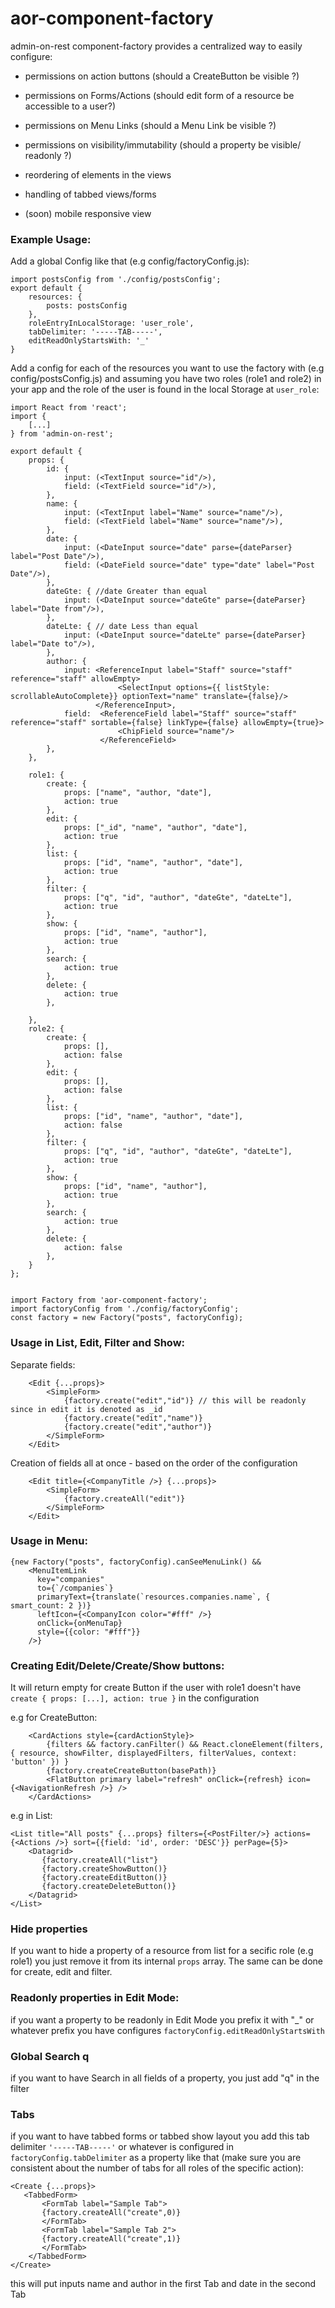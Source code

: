 # aor-component-factory

admin-on-rest component-factory provides a centralized way to easily configure:
- permissions on action buttons (should a CreateButton be visible ?)
- permissions on Forms/Actions (should edit form of a resource be accessible to a user?)
- permissions on Menu Links (should a Menu Link be visible ?)

- permissions on visibility/immutability (should a property be visible/ readonly ?)
- reordering of elements in the views
- handling of tabbed views/forms
- (soon) mobile responsive view



### Example Usage:

Add a global Config like that (e.g config/factoryConfig.js):

```
import postsConfig from './config/postsConfig';
export default {
	resources: {
		posts: postsConfig
	},
	roleEntryInLocalStorage: 'user_role',
	tabDelimiter: '-----TAB-----',
	editReadOnlyStartsWith: '_'
}
```

Add a config for each of the resources you want to use the factory with (e.g config/postsConfig.js) and assuming you have two roles (role1 and role2) in your app and the role of the user is found in the local Storage at `user_role`:

```
import React from 'react';
import {
	[...]
} from 'admin-on-rest';

export default {
	props: {
		id: {
			input: (<TextInput source="id"/>),
			field: (<TextField source="id"/>),
		},
		name: {
			input: (<TextInput label="Name" source="name"/>),
			field: (<TextField label="Name" source="name"/>),
		},
    	date: {
			input: (<DateInput source="date" parse={dateParser} label="Post Date"/>),
			field: (<DateField source="date" type="date" label="Post Date"/>),
		},
		dateGte: { //date Greater than equal
			input: (<DateInput source="dateGte" parse={dateParser} label="Date from"/>),
		},
		dateLte: { // date Less than equal
			input: (<DateInput source="dateLte" parse={dateParser} label="Date to"/>),
		},
    	author: {
	    	input: <ReferenceInput label="Staff" source="staff" reference="staff" allowEmpty>
	               		<SelectInput options={{ listStyle: scrollableAutoComplete}} optionText="name" translate={false}/>
	               </ReferenceInput>,
	      	field:  <ReferenceField label="Staff" source="staff" reference="staff" sortable={false} linkType={false} allowEmpty={true}>
		            	<ChipField source="name"/>
		            </ReferenceField>
	    },
	},

	role1: {
		create: {
			props: ["name", "author, "date"],
			action: true
		},
		edit: {
			props: ["_id", "name", "author", "date"],
			action: true
		},
		list: {
			props: ["id", "name", "author", "date"],
			action: true
		},
		filter: {
			props: ["q", "id", "author", "dateGte", "dateLte"],
			action: true
		},
		show: {
			props: ["id", "name", "author"],
			action: true
		},
		search: {
			action: true
		},
		delete: {
			action: true
		},

	},
	role2: {
		create: {
			props: [],
			action: false
		},
		edit: {
			props: [],
			action: false
		},
		list: {
			props: ["id", "name", "author", "date"],
			action: false
		},
		filter: {
			props: ["q", "id", "author", "dateGte", "dateLte"],
			action: true
		},
		show: {
			props: ["id", "name", "author"],
			action: true
		},
		search: {
			action: true
		},
		delete: {
			action: false
		},
	}
};


```

```
import Factory from 'aor-component-factory';
import factoryConfig from './config/factoryConfig';
const factory = new Factory("posts", factoryConfig);
```

### Usage in List, Edit, Filter and Show:

Separate fields:

```
    <Edit {...props}>
        <SimpleForm>
            {factory.create("edit","id")} // this will be readonly since in edit it is denoted as _id
            {factory.create("edit","name")}
            {factory.create("edit","author")}
        </SimpleForm>
    </Edit>
```

Creation of fields all at once - based on the order of the configuration

```
    <Edit title={<CompanyTitle />} {...props}>
        <SimpleForm>
            {factory.createAll("edit")}
        </SimpleForm>
    </Edit>
```


### Usage in Menu:
```
{new Factory("posts", factoryConfig).canSeeMenuLink() &&
    <MenuItemLink
      key="companies"
      to={`/companies`}
      primaryText={translate(`resources.companies.name`, { smart_count: 2 })}
      leftIcon={<CompanyIcon color="#fff" />}
      onClick={onMenuTap}
      style={{color: "#fff"}}
    />}
```

### Creating Edit/Delete/Create/Show buttons:

It will return empty for create Button if the user with role1 doesn't have `create { props: [...], action: true }` in the configuration

e.g for CreateButton:
```
    <CardActions style={cardActionStyle}>
        {filters && factory.canFilter() && React.cloneElement(filters, { resource, showFilter, displayedFilters, filterValues, context: 'button' }) }
        {factory.createCreateButton(basePath)}
        <FlatButton primary label="refresh" onClick={refresh} icon={<NavigationRefresh />} />
    </CardActions>
```

e.g in List:
```
<List title="All posts" {...props} filters={<PostFilter/>} actions={<Actions />} sort={{field: 'id', order: 'DESC'}} perPage={5}>
    <Datagrid>
       {factory.createAll("list"}
       {factory.createShowButton()}
       {factory.createEditButton()}
       {factory.createDeleteButton()}
    </Datagrid>
</List>
```

### Hide properties

If you want to hide a property of a resource from list for a secific role (e.g role1) you just remove it from its internal `props` array. The same can be done for create, edit and filter.

### Readonly properties in Edit Mode:

if you want a property to be readonly in Edit Mode you prefix it with "_" or whatever prefix you have configures `factoryConfig.editReadOnlyStartsWith`

### Global Search q 

if you want to have Search in all fields of a property, you just add "q" in the filter

### Tabs 

if you want to have tabbed forms or tabbed show layout you add this tab delimiter `'-----TAB-----'` or whatever is configured in `factoryConfig.tabDelimiter` as a property like that (make sure you are consistent about the number of tabs for all roles of the specific action):

```
<Create {...props}>
   <TabbedForm>
       <FormTab label="Sample Tab">
       {factory.createAll("create",0)}
       </FormTab>
       <FormTab label="Sample Tab 2">
       {factory.createAll("create",1)}
       </FormTab>
    </TabbedForm>
</Create>
```    
this will put inputs name and author in the first Tab and date in the second Tab

